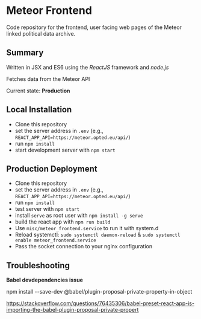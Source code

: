 # Meteor Frontend

Code repository for the frontend, user facing web pages of the Meteor linked political data archive.

## Summary

Written in JSX and ES6 using the *ReactJS* framework and *node.js*

Fetches data from the Meteor API

Current state: **Production**

## Local Installation

- Clone this repository
- set the server address in `.env` (e.g., `REACT_APP_API=https://meteor.opted.eu/api/`)
- run `npm install`
- start development server with `npm start`

## Production Deployment

- Clone this repository
- set the server address in `.env` (e.g., `REACT_APP_API=https://meteor.opted.eu/api/`)
- run `npm install`
- test server with `npm start`
- install `serve` as root user with `npm install -g serve`
- build the react app with `npm run build`
- Use `misc/meteor_frontend.service` to run it with system.d
- Reload systemctl: `sudo systemctl daemon-reload` & `sudo systemctl enable meteor_frontend.service`
- Pass the socket connection to your nginx configuration


## Troubleshooting
**Babel devdependencies issue**

npm install --save-dev @babel/plugin-proposal-private-property-in-object

https://stackoverflow.com/questions/76435306/babel-preset-react-app-is-importing-the-babel-plugin-proposal-private-propert
